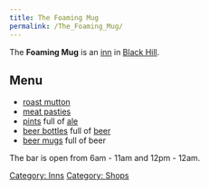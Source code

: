 ```yaml
---
title: The Foaming Mug
permalink: /The_Foaming_Mug/
---
```


The **Foaming Mug** is an [inn](inn "wikilink") in [Black
Hill](Black_Hill "wikilink").

## Menu

- [roast mutton](roast_mutton "wikilink")
- [meat pasties](meat_pasty "wikilink")
- [pints](pint "wikilink") full of [ale](ale "wikilink")
- [beer bottles](beer_bottle "wikilink") full of [beer](beer "wikilink")
- [beer mugs](beer_mug "wikilink") full of beer

The bar is open from 6am - 11am and 12pm - 12am.

[Category: Inns](Category:_Inns "wikilink") [Category:
Shops](Category:_Shops "wikilink")